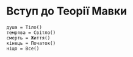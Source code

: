 # Вступ до Теорії Мавки

```теорія
душа = Тіло()
темрява = Світло()
смерть = Життя()
кінець = Початок()
ніщо = Все()
```